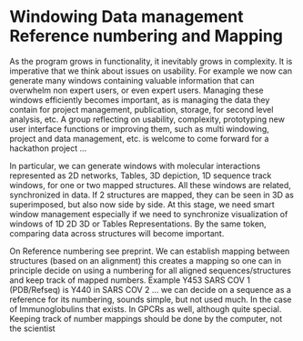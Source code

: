 # Windowing Data management Reference numbering and Mapping

As the program grows in functionality, it inevitably grows in complexity.  It is imperative that we think about issues on usability.  For example we now can generate many windows containing valuable information that can overwhelm non expert users, or even expert users.  Managing these windows efficiently becomes important, as is managing the data they contain for project management, publication, storage, for second level analysis, etc.   A group reflecting on usability, complexity, prototyping new user interface functions or improving them, such as multi windowing, project and data management, etc. is welcome to come forward for a hackathon project …  

In particular, we can generate windows with molecular interactions represented as 2D networks, Tables, 3D depiction, 1D sequence track windows, for one or two mapped structures.  All these windows are related, synchronized in data.  If 2 structures are mapped, they can be seen in 3D as superimposed, but also now side by side.  At this stage, we need smart window management especially if we need to synchronize visualization of windows of 1D 2D 3D or Tables Representations.  By the same token, comparing data across structures  will become important.

On Reference numbering see preprint.  We can establish mapping between structures (based on an alignment) this creates a mapping so one can in principle decide on using a numbering for all aligned sequences/structures and keep track of mapped numbers.  Example Y453 SARS COV 1 (PDB/Refseq) is Y440 in SARS COV 2 … we can decide on a sequence as a reference for its numbering, sounds simple, but not used much.   In the case of Immunoglobulins that exists.  In GPCRs as well, although quite special.  Keeping track of number mappings should be done by the computer, not the scientist  
